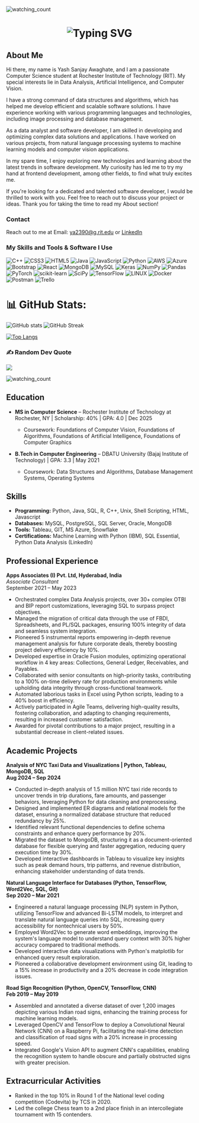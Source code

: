 <!-- Banner -->
<img src="https://minimalistic-wallpaper.demolab.com/?random=3" alt="watching_count" />

<!-- typing effect -->
<h1 align="center"><img src="https://readme-typing-svg.demolab.com?font=Jetbrains+Mono&size=35&duration=3000&pause=1000&color=A4E3F8&center=true&vCenter=true&width=1000&height=40&lines=Hi%2C+I'm+Yash+Sanjay+Awaghate;A+Computer+Science+Graduate+Student;I+love+Data+Analysis+Computer+Vision+and+AI;Welcome+to+my+Github+Profile!" alt="Typing SVG" /></h1>

<!-- About  -->
## About Me
Hi there, my name is Yash Sanjay Awaghate, and I am a passionate Computer Science student at Rochester Institute of Technology (RIT). My special interests lie in Data Analysis, Artificial Intelligence, and Computer Vision.

I have a strong command of data structures and algorithms, which has helped me develop efficient and scalable software solutions. I have experience working with various programming languages and technologies, including image processing and database management.

As a data analyst and software developer, I am skilled in developing and optimizing complex data solutions and applications. I have worked on various projects, from natural language processing systems to machine learning models and computer vision applications.

In my spare time, I enjoy exploring new technologies and learning about the latest trends in software development. My curiosity has led me to try my hand at frontend development, among other fields, to find what truly excites me.

If you're looking for a dedicated and talented software developer, I would be thrilled to work with you. Feel free to reach out to discuss your project or ideas. Thank you for taking the time to read my About section!

### Contact
Reach out to me at Email: [ya2390@g.rit.edu](mailto:ya2390@g.rit.edu) or [LinkedIn](https://www.linkedin.com/in/yash-awaghate)

### My Skills and Tools & Software I Use
![C++](https://img.shields.io/badge/c++-%2300599C.svg?style=flat&logo=c%2B%2B&logoColor=white) 
![CSS3](https://img.shields.io/badge/css3-%231572B6.svg?style=flat&logo=css3&logoColor=white) 
![HTML5](https://img.shields.io/badge/html5-%23E34F26.svg?style=flat&logo=html5&logoColor=white) 
![Java](https://img.shields.io/badge/java-%23ED8B00.svg?style=flat&logo=java&logoColor=white) 
![JavaScript](https://img.shields.io/badge/javascript-%23323330.svg?style=flat&logo=javascript&logoColor=%23F7DF1E) 
![Python](https://img.shields.io/badge/python-3670A0?style=flat&logo=python&logoColor=ffdd54) 
![AWS](https://img.shields.io/badge/AWS-%23FF9900.svg?style=flat&logo=amazon-aws&logoColor=white) 
![Azure](https://img.shields.io/badge/azure-%230072C6.svg?style=flat&logo=azure-devops&logoColor=white) 
![Bootstrap](https://img.shields.io/badge/bootstrap-%23563D7C.svg?style=flat&logo=bootstrap&logoColor=white) 
![React](https://img.shields.io/badge/react-%2320232a.svg?style=flat&logo=react&logoColor=%2361DAFB) 
![MongoDB](https://img.shields.io/badge/MongoDB-%234ea94b.svg?style=flat&logo=mongodb&logoColor=white) 
![MySQL](https://img.shields.io/badge/mysql-%2300f.svg?style=flat&logo=mysql&logoColor=white) 
![Keras](https://img.shields.io/badge/Keras-%23D00000.svg?style=flat&logo=Keras&logoColor=white) 
![NumPy](https://img.shields.io/badge/numpy-%23013243.svg?style=flat&logo=numpy&logoColor=white) 
![Pandas](https://img.shields.io/badge/pandas-%23150458.svg?style=flat&logo=pandas&logoColor=white) 
![PyTorch](https://img.shields.io/badge/PyTorch-%23EE4C2C.svg?style=flat&logo=PyTorch&logoColor=white) 
![scikit-learn](https://img.shields.io/badge/scikit--learn-%23F7931E.svg?style=flat&logo=scikit-learn&logoColor=white) 
![SciPy](https://img.shields.io/badge/SciPy-%230C55A5.svg?style=flat&logo=scipy&logoColor=%white) 
![TensorFlow](https://img.shields.io/badge/TensorFlow-%23FF6F00.svg?style=flat&logo=TensorFlow&logoColor=white) 
![LINUX](https://img.shields.io/badge/Linux-FCC624?style=flat&logo=linux&logoColor=black) 
![Docker](https://img.shields.io/badge/docker-%230db7ed.svg?style=flat&logo=docker&logoColor=white) 
![Postman](https://img.shields.io/badge/Postman-FF6C37?style=flat&logo=postman&logoColor=white) 
![Trello](https://img.shields.io/badge/Trello-%23026AA7.svg?style=flat&logo=Trello&logoColor=white)

# 📊 GitHub Stats:
![GitHub stats](https://github-readme-stats.vercel.app/api?username=YashAwaghate&count_private=true&show_icons=true&title_color=57cdf1&text_color=ffffff&icon_color=57cdf1&border_color=0d1117&bg_color=0d1117)
![GitHub Streak](https://streak-stats.demolab.com/?user=YashAwaghate&background=0d1117&border=0d1117&stroke=57cdf1&ring=57cdf1&fire=57cdf1&currStreakNum=57cdf1&sideNums=57cdf1&currStreakLabel=57cdf1&sideLabels=57cdf1&dates=ffffff)

[![Top Langs](https://github-readme-stats.vercel.app/api/top-langs/?username=YashAwaghate&layout=compact&langs_count=8&title_color=57cdf1&text_color=ffffff&icon_color=57cdf1&bg_color=0d1117)](https://github.com/YashAwaghate)


### ✍️ Random Dev Quote
![](https://quotes-github-readme.vercel.app/api?type=horizontal&theme=dark)

<img src="https://komarev.com/ghpvc/?username=YashAwaghate&color=brightgreen" alt="watching_count" />


## Education
- **MS in Computer Science** – Rochester Institute of Technology at Rochester, NY | Scholarship: 40% | GPA: 4.0 | Dec 2025
  - Coursework: Foundations of Computer Vision, Foundations of Algorithms, Foundations of Artificial Intelligence, Foundations of     Computer Graphics

- **B.Tech in Computer Engineering** – DBATU University (Bajaj Institute of Technology) | GPA: 3.3 | May 2021
  - Coursework: Data Structures and Algorithms, Database Management Systems, Operating Systems

## Skills
- **Programming:** Python, Java, SQL, R, C++, Unix, Shell Scripting, HTML, Javascript
- **Databases:** MySQL, PostgreSQL, SQL Server, Oracle, MongoDB
- **Tools:** Tableau, GIT, MS Azure, Snowflake
- **Certifications:** Machine Learning with Python (IBM), SQL Essential, Python Data Analysis (LinkedIn)

## Professional Experience
**Apps Associates (I) Pvt. Ltd, Hyderabad, India**  
*Associate Consultant*  
September 2021 – May 2023
- Orchestrated complex Data Analysis projects, over 30+ complex OTBI and BIP report customizations, leveraging SQL to surpass project objectives.
- Managed the migration of critical data through the use of FBDI, Spreadsheets, and PL/SQL packages, ensuring 100% integrity of data and seamless system integration.
- Pioneered 5 instrumental reports empowering in-depth revenue management analysis for future corporate deals, thereby boosting project delivery efficiency by 10%.
- Developed expertise in Oracle Fusion modules, optimizing operational workflow in 4 key areas: Collections, General Ledger, Receivables, and Payables.
- Collaborated with senior consultants on high-priority tasks, contributing to a 100% on-time delivery rate for production environments while upholding data integrity through cross-functional teamwork.
- Automated laborious tasks in Excel using Python scripts, leading to a 40% boost in efficiency.
- Actively participated in Agile Teams, delivering high-quality results, fostering collaboration, and adapting to changing requirements, resulting in increased customer satisfaction.
- Awarded for pivotal contributions to a major project, resulting in a substantial decrease in client-related issues.

## Academic Projects

**Analysis of NYC Taxi Data and Visualizations | Python, Tableau, MongoDB, SQL**  
**Aug 2024 – Sep 2024**  
- Conducted in-depth analysis of 1.5 million NYC taxi ride records to uncover trends in trip durations, fare amounts, and passenger behaviors, leveraging Python for data cleaning and preprocessing.  
- Designed and implemented ER diagrams and relational models for the dataset, ensuring a normalized database structure that reduced redundancy by 25%.  
- Identified relevant functional dependencies to define schema constraints and enhance query performance by 20%.  
- Migrated the dataset to MongoDB, structuring it as a document-oriented database for flexible querying and faster aggregation, reducing query execution time by 30%.  
- Developed interactive dashboards in Tableau to visualize key insights such as peak demand hours, trip patterns, and revenue distribution, enhancing stakeholder understanding of data trends.  

**Natural Language Interface for Databases (Python, TensorFlow, Word2Vec, SQL, Git)**  
**Sep 2020 – Mar 2021**  
- Engineered a natural language processing (NLP) system in Python, utilizing TensorFlow and advanced Bi-LSTM models, to interpret and translate natural language queries into SQL, increasing query accessibility for nontechnical users by 50%.  
- Employed Word2Vec to generate word embeddings, improving the system's language model to understand query context with 30% higher accuracy compared to traditional methods.  
- Developed interactive data visualizations with Python's matplotlib for enhanced query result exploration.  
- Pioneered a collaborative development environment using Git, leading to a 15% increase in productivity and a 20% decrease in code integration issues.  

**Road Sign Recognition (Python, OpenCV, TensorFlow, CNN)**  
**Feb 2019 – May 2019**  
- Assembled and annotated a diverse dataset of over 1,200 images depicting various Indian road signs, enhancing the training process for machine learning models.  
- Leveraged OpenCV and TensorFlow to deploy a Convolutional Neural Network (CNN) on a Raspberry Pi, facilitating the real-time detection and classification of road signs with a 20% increase in processing speed.  
- Integrated Google's Vision API to augment CNN's capabilities, enabling the recognition system to handle obscure and partially obstructed signs with greater precision.  


## Extracurricular Activities
- Ranked in the top 10% in Round 1 of the National level coding competition (Codevita) by TCS in 2020.
- Led the college Chess team to a 2nd place finish in an intercollegiate tournament with 15 contenders.
